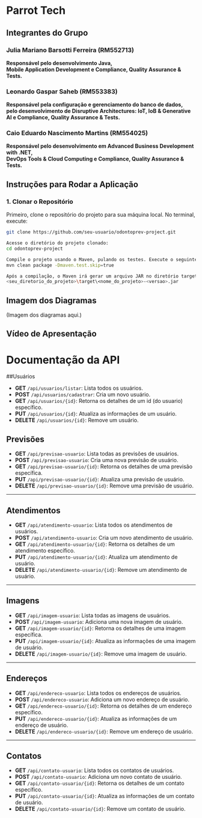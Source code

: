 # Parrot Tech

## Integrantes do Grupo

### Julia Mariano Barsotti Ferreira (RM552713)  
**Responsável pelo desenvolvimento Java,**  
**Mobile Application Development e Compliance, Quality Assurance & Tests.**

### Leonardo Gaspar Saheb (RM553383)  
**Responsável pela configuração e gerenciamento do banco de dados,**  
**pelo desenvolvimento de Disruptive Architectures: IoT, IoB & Generative AI e Compliance, Quality Assurance & Tests.**

### Caio Eduardo Nascimento Martins (RM554025)
**Responsável pelo desenvolvimento em Advanced Business Development with .NET,**  
**DevOps Tools & Cloud Computing e Compliance, Quality Assurance & Tests.**


## Instruções para Rodar a Aplicação

### 1. Clonar o Repositório
Primeiro, clone o repositório do projeto para sua máquina local. No terminal, execute:

```bash
git clone https://github.com/seu-usuario/odontoprev-project.git

Acesse o diretório do projeto clonado:
cd odontoprev-project

Compile o projeto usando o Maven, pulando os testes. Execute o seguinte comando:
mvn clean package -Dmaven.test.skip=true

Após a compilação, o Maven irá gerar um arquivo JAR no diretório target. O caminho do arquivo JAR será:
<seu_diretorio_do_projeto>\target\<nome_do_projeto>-<versao>.jar
```

## Imagem dos Diagramas

(Imagem dos diagramas aqui.)

## Vídeo de Apresentação


# Documentação da API

##Usuários
- **GET** `/api/usuarios/listar`: Lista todos os usuários.
- **POST** `/api/usuarios/cadastrar`: Cria um novo usuário.
- **GET** `/api/usuarios/{id}`: Retorna os detalhes de um id (do usuario) específico.
- **PUT** `/api/usuarios/{id}`: Atualiza as informações de um usuário.
- **DELETE** `/api/usuarios/{id}`: Remove um usuário.

## Previsões
- **GET** `/api/previsao-usuario`: Lista todas as previsões de usuários.
- **POST** `/api/previsao-usuario`: Cria uma nova previsão de usuário.
- **GET** `/api/previsao-usuario/{id}`: Retorna os detalhes de uma previsão específica.
- **PUT** `/api/previsao-usuario/{id}`: Atualiza uma previsão de usuário.
- **DELETE** `/api/previsao-usuario/{id}`: Remove uma previsão de usuário.

---

## Atendimentos
- **GET** `/api/atendimento-usuario`: Lista todos os atendimentos de usuários.
- **POST** `/api/atendimento-usuario`: Cria um novo atendimento de usuário.
- **GET** `/api/atendimento-usuario/{id}`: Retorna os detalhes de um atendimento específico.
- **PUT** `/api/atendimento-usuario/{id}`: Atualiza um atendimento de usuário.
- **DELETE** `/api/atendimento-usuario/{id}`: Remove um atendimento de usuário.

---

## Imagens
- **GET** `/api/imagem-usuario`: Lista todas as imagens de usuários.
- **POST** `/api/imagem-usuario`: Adiciona uma nova imagem de usuário.
- **GET** `/api/imagem-usuario/{id}`: Retorna os detalhes de uma imagem específica.
- **PUT** `/api/imagem-usuario/{id}`: Atualiza as informações de uma imagem de usuário.
- **DELETE** `/api/imagem-usuario/{id}`: Remove uma imagem de usuário.

---

## Endereços
- **GET** `/api/endereco-usuario`: Lista todos os endereços de usuários.
- **POST** `/api/endereco-usuario`: Adiciona um novo endereço de usuário.
- **GET** `/api/endereco-usuario/{id}`: Retorna os detalhes de um endereço específico.
- **PUT** `/api/endereco-usuario/{id}`: Atualiza as informações de um endereço de usuário.
- **DELETE** `/api/endereco-usuario/{id}`: Remove um endereço de usuário.

---

## Contatos
- **GET** `/api/contato-usuario`: Lista todos os contatos de usuários.
- **POST** `/api/contato-usuario`: Adiciona um novo contato de usuário.
- **GET** `/api/contato-usuario/{id}`: Retorna os detalhes de um contato específico.
- **PUT** `/api/contato-usuario/{id}`: Atualiza as informações de um contato de usuário.
- **DELETE** `/api/contato-usuario/{id}`: Remove um contato de usuário.


